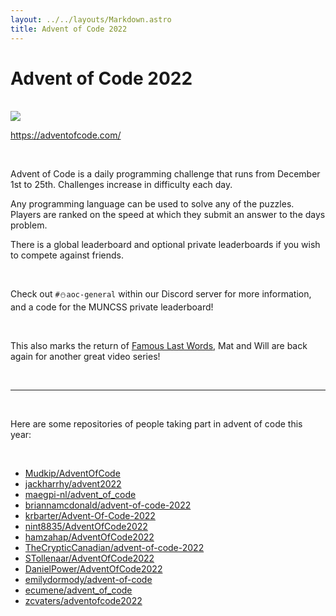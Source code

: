 ```yaml
---
layout: ../../layouts/Markdown.astro
title: Advent of Code 2022
---
```


# Advent of Code 2022

<br />

<img src="https://www.cs.mun.ca/~csclub/assets/posters/2022/aoc-2022/muncs-aoc-2022.png" class="mx-auto my-4 w-full max-w-[40rem]" />

<br />

https://adventofcode.com/

<br />

Advent of Code is a daily programming challenge that runs from December 1st to 25th. Challenges increase in difficulty each day.

Any programming language can be used to solve any of the puzzles. Players are ranked on the speed at which they submit an answer to the days problem.

There is a global leaderboard and optional private leaderboards if you wish to compete against friends.

<br />

Check out `#⛄aoc-general` within our Discord server for more information, and a code for the MUNCSS private leaderboard!

<br />

This also marks the return of [Famous Last Words](https://www.youtube.com/@famouslastwordsvideos), Mat and Will are back again for another great video series!

<br />

<hr />

<br />

Here are some repositories of people taking part in advent of code this year:

<br />

- [Mudkip/AdventOfCode](https://github.com/Mudkip/AdventOfCode)
- [jackharrhy/advent2022](https://github.com/jackharrhy/advent2022)
- [maegpi-nl/advent_of_code](https://github.com/maegpi-nl/advent_of_code)
- [briannamcdonald/advent-of-code-2022](https://github.com/briannamcdonald/advent-of-code-2022)
- [krbarter/Advent-Of-Code-2022](https://github.com/krbarter/Advent-Of-Code-2022)
- [nint8835/AdventOfCode2022](https://github.com/nint8835/AdventOfCode2022)
- [hamzahap/AdventOfCode2022](https://github.com/hamzahap/AdventOfCode2022)
- [TheCrypticCanadian/advent-of-code-2022](https://github.com/TheCrypticCanadian/advent-of-code-2022)
- [STollenaar/AdventOfCode2022](https://github.com/STollenaar/AdventOfCode2022)
- [DanielPower/AdventOfCode2022](https://github.com/DanielPower/AdventOfCode2022)
- [emilydormody/advent-of-code](https://github.com/emilydormody/advent-of-code)
- [ecumene/advent_of_code](https://github.com/ecumene/advent_of_code)
- [zcvaters/adventofcode2022](https://github.com/zcvaters/adventofcode2022)
